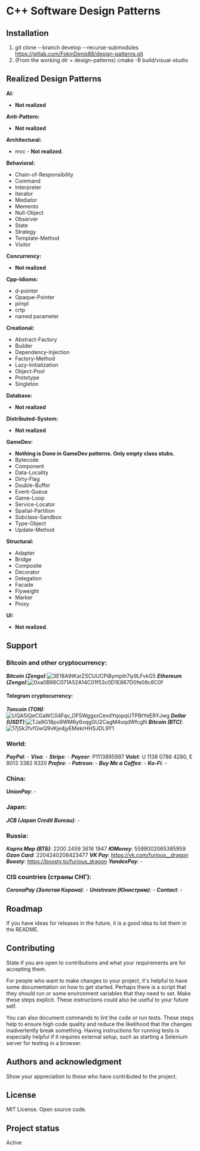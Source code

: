 # C++ Software Design Patterns


## Installation
1) git clone --branch develop --recurse-submodules https://gitlab.com/FokinDenis88/design-patterns.git
2) (From the working dir = design-patterns)  cmake -B build/visual-studio
 

## Realized Design Patterns
**AI:**
* **Not realized**

**Anti-Pattern:**
* **Not realized**

**Architectural:**
* mvc - **Not realized**.

**Behavioral:**
* Chain-of-Responsibility
* Command
* Interpreter
* Iterator
* Mediator
* Memento
* Null-Object
* Observer
* State
* Strategy
* Template-Method
* Visitor

**Concurrency:**
* **Not realized**

**Cpp-Idioms:**
* d-pointer
* Opaque-Pointer
* pimpl
* crtp
* named parameter

**Creational:**
* Abstract-Factory
* Builder
* Dependency-Injection
* Factory-Method
* Lazy-Initialization
* Object-Pool
* Prototype
* Singleton

**Database:**
* **Not realized**

**Distributed-System:**
* **Not realized**

**GameDev:**
* **Nothing is Done in GameDev patterns. Only empty class stubs.**
* Bytecode
* Component
* Data-Locality
* Dirty-Flag
* Double-Buffer
* Event-Queue
* Game-Loop
* Service-Locator
* Spatial-Partition
* Subclass-Sandbox
* Type-Object
* Update-Method

**Structural:**
* Adapter
* Bridge
* Composite
* Decorator
* Delegation
* Facade
* Flyweight
* Marker
* Proxy

**UI:**
* **Not realized**.




## Support

### Bitcoin and other cryptocurrency:
***Bitcoin	(Zengo)***:![3E18A9tKarZSCUUCPiBympih7iy9LFvkG5](https://drive.google.com/file/d/1uTy4uox6hqAAaaM5XA413UE6AYdMAkD2/view?usp=drive_link)
***Ethereum (Zengo)***:![0xa0B86C071A52A14C01f53c0D1E887D0fe08c6C0f](https://drive.google.com/file/d/17nkAaZP5nH3STFlSjwWdSx4-KjM4aaJd/view?usp=drive_link)
#### Telegram cryptocurrency:
***Toncoin	(TON)***:![UQA5lQeCGaWC04Fqv_OF5WggsxCevdYqopqUTPBtYeERYJwg](https://drive.google.com/file/d/1A12KEmxyDmfba3aTRILMEk1vwLoICyUH/view?usp=drive_link)
***Dollar	(USDT)***:![TJa9G18po9WM6y6vqgGU2CagM4oqdWfcgN](https://drive.google.com/file/d/1ctJvfwq_hkXLFMxY_JCHpvSDsG3Px-_V/view?usp=drive_link)
***Bitcoin	(BTC)***:![17jSk2fvfGwQ9vKje4jyEMekrHHSJDL9Y1](https://drive.google.com/file/d/1Z2hMVApFkxHYQx7JnePpzDcrS0FdUBf2/view?usp=drive_link)

### World:
***PayPal***:			-
***Visa***:				-
***Stripe***:			-
***Payeer***:		P1113895997
***Volet***:		U 1138 0788 4280, E 8013 3382 9320
***Profee***:			-
***Patreon***:			-
***Buy Me a Coffee***:	-
***Ko-Fi***:			-

### China:
***UnionPay***:		-

### Japan:
***JCB (Japan Credit Bureau)***:	-

### Russia:
***Карта Мир (ВТБ)***:	2200 2459 3616 1947
***ЮMoney***:			5599002065385959
***Ozon Card***:		2204240208423477
***VK Pay***:			https://vk.com/furious__dragon
***Boosty***:			https://boosty.to/furious_dragon
***YandexPay***:		-

### CIS countries (страны СНГ):
***CoronaPay (Золотая Корона)***:	-
***Unistream (Юнистрим)***:			-
***Contact***:						-




## Roadmap
If you have ideas for releases in the future, it is a good idea to list them in the README.

## Contributing
State if you are open to contributions and what your requirements are for accepting them.

For people who want to make changes to your project, it's helpful to have some documentation on how to get started. Perhaps there is a script that they should run or some environment variables that they need to set. Make these steps explicit. These instructions could also be useful to your future self.

You can also document commands to lint the code or run tests. These steps help to ensure high code quality and reduce the likelihood that the changes inadvertently break something. Having instructions for running tests is especially helpful if it requires external setup, such as starting a Selenium server for testing in a browser.

## Authors and acknowledgment
Show your appreciation to those who have contributed to the project.

## License
MIT License. Open source code.

## Project status
Active